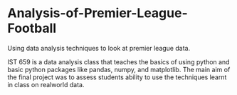 # Analysis-of-Premier-League-Football
Using data analysis techniques to look at premier league data.

IST 659 is a data analysis class that teaches the basics of using python and basic python packages like pandas, numpy, and matplotlib. The main aim of the final project was to assess students ability to use the techniques learnt in class on realworld data.
